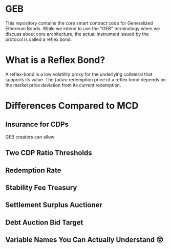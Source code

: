 # GEB

This repository contains the core smart contract code for Generalized Ethereum Bonds. While we intend to use the "GEB" terminology when we discuss about core architecture, the actual instrument issued by the protocol is called a reflex bond.

# What is a Reflex Bond?

A reflex-bond is a low volatility proxy for the underlying collateral that supports its value. The _future_ redemption price of a reflex bond depends on the market price deviation from its _current_ redemption.

# Differences Compared to MCD

## Insurance for CDPs

GEB creators can allow 

## Two CDP Ratio Thresholds 

## Redemption Rate

## Stability Fee Treasury

## Settlement Surplus Auctioner

## Debt Auction Bid Target

## Variable Names You Can Actually Understand :astonished:
